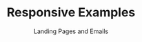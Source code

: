 ---
title: Responsive Examples
subtitle: Landing Pages and Emails
slides:
    - responsive-tw-newsletter
    - responsive-tw-webinar
    - responsive-tw-event
    - responsive-tw-live
    - responsive-horizon
    - responsive-digilent
hash: responsive-examples
---